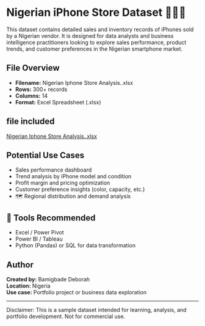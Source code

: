 # Nigerian iPhone Store Dataset 📱🇳🇬

This dataset contains detailed sales and inventory records of iPhones sold by a Nigerian vendor. It is designed for data analysts and business intelligence practitioners looking to explore sales performance, product trends, and customer preferences in the Nigerian smartphone market.

##  File Overview

- **Filename:** Nigerian Iphone Store Analysis..xlsx
- **Rows:** 300+ records
- **Columns:** 14
- **Format:** Excel Spreadsheet (.xlsx)

## file included
[Nigerian Iphone Store Analysis..xlsx](https://github.com/user-attachments/files/21515840/Nigerian.Iphone.Store.Analysis.xlsx)


## Potential Use Cases

-  Sales performance dashboard
-  Trend analysis by iPhone model and condition
-  Profit margin and pricing optimization
-  Customer preference insights (color, capacity, etc.)
- 🗺 Regional distribution and demand analysis

## 🔧 Tools Recommended

- Excel / Power Pivot
- Power BI / Tableau
- Python (Pandas) or SQL for data transformation

## Author

**Created by:** Bamigbade Deborah  
**Location:** Nigeria  
**Use case:** Portfolio project or business data exploration

---

 Disclaimer: This is a sample dataset intended for learning, analysis, and portfolio development. Not for commercial use.
